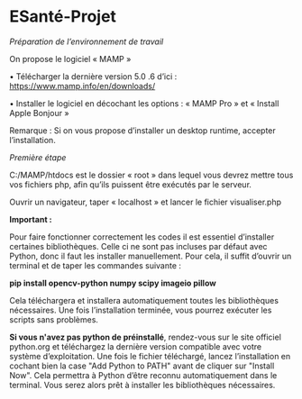 # ESanté-Projet
*Préparation de l’environnement de travail*

On propose le logiciel « MAMP »

• Télécharger la dernière version 5.0 .6 d’ici : https://www.mamp.info/en/downloads/ 

• Installer le logiciel en décochant les options : « MAMP Pro » et « Install Apple Bonjour » 

Remarque : Si on vous propose d’installer un desktop runtime, accepter l’installation.

*Première étape*

C:/MAMP/htdocs est le dossier « root » dans lequel vous devrez mettre tous vos fichiers php, afin qu’ils puissent être exécutés par le serveur.

Ouvrir un navigateur, taper « localhost » et lancer le fichier visualiser.php


**Important :**

Pour faire fonctionner correctement les codes il est essentiel d’installer certaines bibliothèques. 
Celle ci ne sont pas incluses par défaut avec Python, donc il faut les installer manuellement. 
Pour cela, il suffit d’ouvrir un terminal et de taper les commandes suivante :

**pip install opencv-python numpy scipy imageio pillow**


Cela téléchargera et installera automatiquement toutes les bibliothèques nécessaires. 
Une fois l’installation terminée, vous pourrez exécuter les scripts sans problèmes.


**Si vous n'avez pas python de préinstallé**, rendez-vous sur le site officiel python.org et téléchargez la dernière version compatible avec votre système d’exploitation. 
Une fois le fichier téléchargé, lancez l’installation en cochant bien la case "Add Python to PATH" avant de cliquer sur "Install Now". Cela permettra à Python d’être reconnu automatiquement dans le terminal.
Vous serez alors prêt à installer les bibliothèques nécessaires.
